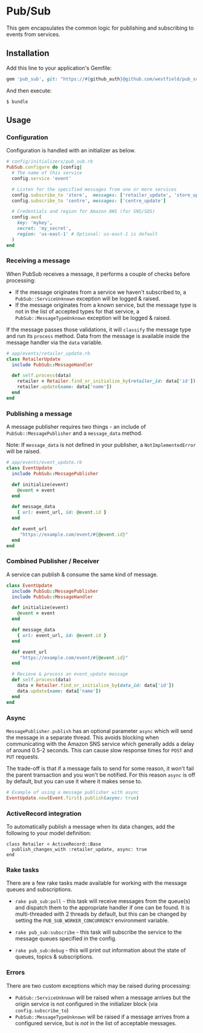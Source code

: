 # Pub/Sub

This gem encapsulates the common logic for publishing and subscribing to events from services.


## Installation

Add this line to your application's Gemfile:

```ruby
gem 'pub_sub', git: "https://#{github_auth}@github.com/westfield/pub_sub.git"

```

And then execute:

    $ bundle


## Usage

### Configuration
Configuration is handled with an initializer as below.

```ruby
# config/initializers/pub_sub.rb
PubSub.configure do |config|
  # The name of this service
  config.service 'event'

  # Listen for the specified messages from one or more services
  config.subscribe_to 'store',  messages: ['retailer_update', 'store_update']
  config.subscribe_to 'centre', messages: ['centre_update']

  # Credentials and region for Amazon AWS (for SNS/SQS)
  config.aws(
    key: 'mykey',
    secret: 'my_secret',
    region: 'us-east-1' # Optional: us-east-1 is default
  )
end
```


### Receiving a message

When PubSub receives a message, it performs a couple of checks before processing:

* If the message originates from a service we haven't subscribed to, a `PubSub::ServiceUnknown` exception will be logged & raised.
* If the message originates from a known service, but the message type is not in the list of accepted types for that service, a `PubSub::MessageTypeUnknown` exception will be logged & raised.

If the message passes those validations, it will `classify` the message type and run its `process` method. Data from the message is available inside the message handler via the `data` variable.

```ruby
# app/events/retailer_update.rb
class RetailerUpdate
  include PubSub::MessageHandler

  def self.process(data)
  	retailer = Retailer.find_or_initialize_by(retailer_id: data['id'])
	retailer.update(name: data['name'])
  end
end

```


### Publishing a message

A message publisher requires two things - an include of `PubSub::MessagePublisher` and a `message_data` method.

Note: If `message_data` is not defined in your publisher, a `NotImplementedError` will be raised.

```ruby
# app/events/event_update.rb
class EventUpdate
  include PubSub::MessagePublisher

  def initialize(event)
    @event = event
  end

  def message_data
    { url: event_url, id: @event.id }
  end

  def event_url
     "https://example.com/event/#{@event.id}"
  end
end
```

### Combined Publisher / Receiver

A service can publish & consume the same kind of message.

```ruby
class EventUpdate
  include PubSub::MessagePublisher
  include PubSub::MessageHandler

  def initialize(event)
    @event = event
  end

  def message_data
    { url: event_url, id: @event.id }
  end

  def event_url
     "https://example.com/event/#{@event.id}"
  end

  # Recieve & process an event_update message
  def self.process(data)
    data = Retailer.find_or_initialize_by(data_id: data['id'])
    data.update(name: data['name'])
  end
end
```

### Async
`MessagePublisher.publish` has an optional parameter `async` which will send the message in a separate thread. This avoids blocking when communicating with the Amazon SNS service which generally adds a delay of around 0.5-2 seconds. This can cause slow response times for `POST` and `PUT` requests.

The trade-off is that if a message fails to send for some reason, it won't fail the parent transaction and you won't be notified. For this reason `async` is off by default, but you can use it where it makes sense to.

```ruby
# Example of using a message publisher with async
EventUpdate.new(Event.first).publish(async: true)
```

### ActiveRecord integration

To automatically publish a message when its data changes, add the following to your model definition:

```
class Retailer < ActiveRecord::Base
  publish_changes_with :retailer_update, async: true
end
```

### Rake tasks

There are a few rake tasks made available for working with the message queues and subscriptions.

* `rake pub_sub:poll` - this task will receive messages from the queue(s) and dispatch them to the appropriate handler if one can be found. It is multi-threaded with 2 threads by default, but this can be changed by setting the `PUB_SUB_WORKER_CONCURRENCY` environment variable.

* `rake pub_sub:subscribe` - this task will subscribe the service to the message queues specified in the config.

* `rake pub_sub:debug` - this will print out information about the state of queues, topics & subscriptions.


### Errors

There are two custom exceptions which may be raised during processing:

* `PubSub::ServiceUnknown` will be raised when a message arrives but the origin service is not configured in the initializer block (via `config.subscribe_to`)
* `PubSub::MessageTypeUnknown` will be raised if a message arrives from a configured service, but is *not* in the list of acceptable messages.
